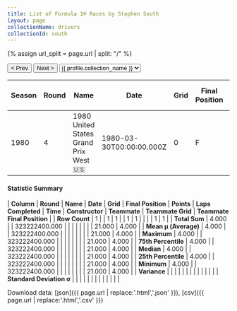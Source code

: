 ```yaml
---
title: List of Formula 1® Races by Stephen South
layout: page
collectionName: drivers
collectionId: south
---
```


{% assign url_split = page.url | split: "/" %}
<div id="collection-navigation">
<button onclick="selector.options[selector.selectedIndex-1].value && (window.location = selector.options[selector.selectedIndex-1].value);">&lt; Prev</button>
<button onclick="selector.options[selector.selectedIndex+1].value && (window.location = selector.options[selector.selectedIndex+1].value);">Next &gt;</button>
<select id="selector" onchange="this.options[this.selectedIndex].value && (window.location = this.options[this.selectedIndex].value);">
  {% for collectionId in site.data[page.collectionName].refs %}
    {% if collectionId == page.collectionId %}
      {% assign selected = "selected" %}
    {% else %}
      {% assign selected = "" %}
    {% endif %}
    {% assign profile = site.data[page.collectionName][collectionId].profile %}
    <option value="/f1/{{ page.collectionName }}/{{ collectionId }}/{{ url_split[4] }}" {{ selected }}>{{ profile.collection_name }}</option>
  {% endfor %}
</select>
</div>

| Season | Round | Name | Date | Grid | Final Position | Points | Laps Completed | Time | Constructor | Teammate | Teammate Grid | Teammate Final Position |
|--|--|--|--|--|--|--|--|--|--|--|--|--|
| 1980 | 4 | 1980 United States Grand Prix West 🇺🇸 | 1980-03-30T00:00:00.000Z | 0 | F | 0.0 | 0 |   | McLaren 🇬🇧 | [John Watson 🇬🇧](/f1/drivers/watson) | 21 | 4 |

#### Statistic Summary

| **Column** | **Round** | **Name** | **Date** | **Grid** | **Final Position** | **Points** | **Laps Completed** | **Time** | **Constructor** | **Teammate** | **Teammate Grid** | **Teammate Final Position** |
| **Row Count** | 1 |  | 1 | 1 |  | 1 | 1 |  |  |  | 1 | 1 |
| **Total Sum** | 4.000 |  | 323222400.000 |  |  |  |  |  |  |  | 21.000 | 4.000 |
| **Mean μ (Average)** | 4.000 |  | 323222400.000 |  |  |  |  |  |  |  | 21.000 | 4.000 |
| **Maximum** | 4.000 |  | 323222400.000 |  |  |  |  |  |  |  | 21.000 | 4.000 |
| **75th Percentile** | 4.000 |  | 323222400.000 |  |  |  |  |  |  |  | 21.000 | 4.000 |
| **Median** | 4.000 |  | 323222400.000 |  |  |  |  |  |  |  | 21.000 | 4.000 |
| **25th Percentile** | 4.000 |  | 323222400.000 |  |  |  |  |  |  |  | 21.000 | 4.000 |
| **Minimum** | 4.000 |  | 323222400.000 |  |  |  |  |  |  |  | 21.000 | 4.000 |
| **Variance** |  |  |  |  |  |  |  |  |  |  |  |  |
| **Standard Deviation σ** |  |  |  |  |  |  |  |  |  |  |  |  |

Download data: [json]({{ page.url | replace:'.html','.json' }}), [csv]({{ page.url | replace:'.html','.csv' }})
